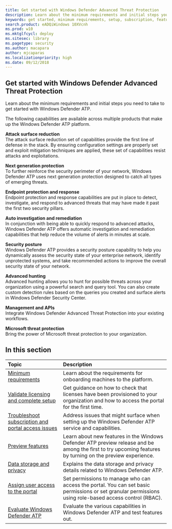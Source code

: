 ```yaml
---
title: Get started with Windows Defender Advanced Threat Protection
description: Learn about the minimum requirements and initial steps you need to take to get started with Windows Defender ATP.
keywords: get started, minimum requirements, setup, subscription, features, data storage, privacy, user access
search.product: eADQiWindows 10XVcnh
ms.prod: w10
ms.mktglfcycl: deploy
ms.sitesec: library
ms.pagetype: security
ms.author: macapara
author: mjcaparas
ms.localizationpriority: high
ms.date: 09/12/2018
---
```


## Get started with Windows Defender Advanced Threat Protection
Learn about the minimum requirements and initial steps you need to take to get started with Windows Defender ATP.

The following capabilities are available across multiple products that make up the Windows Defender ATP platform. 

**Attack surface reduction**<br>
The attack surface reduction set of capabilities provide the first line of defense in the stack. By ensuring configuration settings are properly set and exploit mitigation techniques are applied, these set of capabilities resist attacks and exploitations. 

**Next generation protection**<br>
To further reinforce the security perimeter of your network, Windows Defender ATP uses next generation protection designed to catch all types of emerging threats.

**Endpoint protection and response**<br>
Endpoint protection and response capabilities are put in place to detect, investigate, and respond to advanced threats that may have made it past the first two security pillars. 

**Auto investigation and remediation**<br>
In conjunction with being able to quickly respond to advanced attacks, Windows Defender ATP offers automatic investigation and remediation capabilities that help reduce the volume of alerts in minutes at scale. 

**Security posture**<br>
Windows Defender ATP provides a security posture capability to help you dynamically assess the security state of your enterprise network, identify unprotected systems, and take recommended actions to improve the overall security state of your network.

**Advanced hunting**<br>
Advanced hunting allows you to hunt for possible threats across your organization using a powerful search and query tool. You can also create custom detection rules based on the queries you created and surface alerts in Windows Defender Security Center. 

**Management and APIs**<br>
Integrate Windows Defender Advanced Threat Protection into your existing workflows.

**Microsoft threat protection**<br>
Bring the power of Microsoft threat protection to your organization.

## In this section 
Topic | Description 
:---|:---
[Minimum requirements](minimum-requirements-windows-defender-advanced-threat-protection.md) | Learn about the requirements for onboarding machines to the platform. 
[Validate licensing and complete setup](licensing-windows-defender-advanced-threat-protection.md) | Get guidance on how to check that licenses have been provisioned to your organization and how to access the portal for the first time.
[Troubleshoot subscription and portal access issues](troubleshoot-onboarding-error-messages-windows-defender-advanced-threat-protection.md) | Address issues that might surface when setting up the Windows Defender ATP service and capabilities.
[Preview features](preview-windows-defender-advanced-threat-protection.md) | Learn about new features in the Windows Defender ATP preview release and be among the first to try upcoming features by turning on the preview experience.
[Data storage and privacy](data-storage-privacy-windows-defender-advanced-threat-protection.md) | Explains the data storage and privacy details related to Windows Defender ATP.
[Assign user access to the portal](assign-portal-access-windows-defender-advanced-threat-protection.md) | Set permissions to manage who can access the portal. You can set basic permissions or set granular permissions using role-based access control (RBAC).
[Evaluate Windows Defender ATP](evaluate-atp.md) | Evaluate the various capabilities in Windows Defender ATP and test features out.